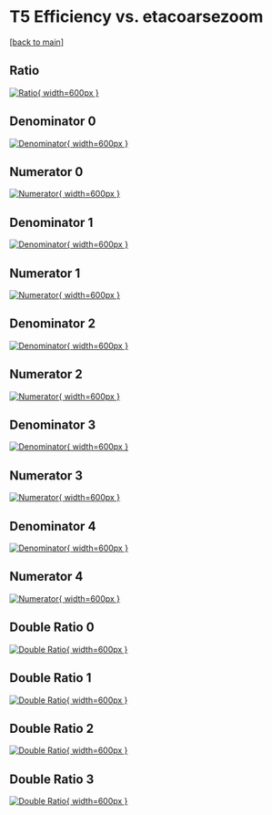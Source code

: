 # T5 Efficiency vs. etacoarsezoom

[[back to main](./)]



## Ratio

[![Ratio](../mtv/var/T5_xtr_11_0_eff_etacoarsezoom.png){ width=600px }](../mtv/var/T5_xtr_11_0_eff_etacoarsezoom.pdf)

## Denominator 0

[![Denominator](../mtv/den/T5_xtr_11_0_eff_etacoarsezoom_den0.png){ width=600px }](../mtv/den/T5_xtr_11_0_eff_etacoarsezoom_den0.pdf)

## Numerator 0

[![Numerator](../mtv/num/T5_xtr_11_0_eff_etacoarsezoom_num0.png){ width=600px }](../mtv/num/T5_xtr_11_0_eff_etacoarsezoom_num0.pdf)

## Denominator 1

[![Denominator](../mtv/den/T5_xtr_11_0_eff_etacoarsezoom_den1.png){ width=600px }](../mtv/den/T5_xtr_11_0_eff_etacoarsezoom_den1.pdf)

## Numerator 1

[![Numerator](../mtv/num/T5_xtr_11_0_eff_etacoarsezoom_num1.png){ width=600px }](../mtv/num/T5_xtr_11_0_eff_etacoarsezoom_num1.pdf)

## Denominator 2

[![Denominator](../mtv/den/T5_xtr_11_0_eff_etacoarsezoom_den2.png){ width=600px }](../mtv/den/T5_xtr_11_0_eff_etacoarsezoom_den2.pdf)

## Numerator 2

[![Numerator](../mtv/num/T5_xtr_11_0_eff_etacoarsezoom_num2.png){ width=600px }](../mtv/num/T5_xtr_11_0_eff_etacoarsezoom_num2.pdf)

## Denominator 3

[![Denominator](../mtv/den/T5_xtr_11_0_eff_etacoarsezoom_den3.png){ width=600px }](../mtv/den/T5_xtr_11_0_eff_etacoarsezoom_den3.pdf)

## Numerator 3

[![Numerator](../mtv/num/T5_xtr_11_0_eff_etacoarsezoom_num3.png){ width=600px }](../mtv/num/T5_xtr_11_0_eff_etacoarsezoom_num3.pdf)

## Denominator 4

[![Denominator](../mtv/den/T5_xtr_11_0_eff_etacoarsezoom_den4.png){ width=600px }](../mtv/den/T5_xtr_11_0_eff_etacoarsezoom_den4.pdf)

## Numerator 4

[![Numerator](../mtv/num/T5_xtr_11_0_eff_etacoarsezoom_num4.png){ width=600px }](../mtv/num/T5_xtr_11_0_eff_etacoarsezoom_num4.pdf)

## Double Ratio 0

[![Double Ratio](../mtv/ratio/T5_xtr_11_0_eff_etacoarsezoom_ratio0.png){ width=600px }](../mtv/ratio/T5_xtr_11_0_eff_etacoarsezoom_ratio0.pdf)

## Double Ratio 1

[![Double Ratio](../mtv/ratio/T5_xtr_11_0_eff_etacoarsezoom_ratio1.png){ width=600px }](../mtv/ratio/T5_xtr_11_0_eff_etacoarsezoom_ratio1.pdf)

## Double Ratio 2

[![Double Ratio](../mtv/ratio/T5_xtr_11_0_eff_etacoarsezoom_ratio2.png){ width=600px }](../mtv/ratio/T5_xtr_11_0_eff_etacoarsezoom_ratio2.pdf)

## Double Ratio 3

[![Double Ratio](../mtv/ratio/T5_xtr_11_0_eff_etacoarsezoom_ratio3.png){ width=600px }](../mtv/ratio/T5_xtr_11_0_eff_etacoarsezoom_ratio3.pdf)


